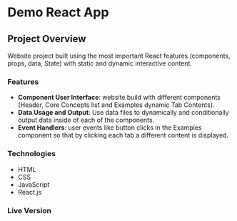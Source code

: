 # Demo React App

## Project Overview

Website project built using the most important React features (components, props, data, State) with static and dynamic interactive content.

### Features

 - **Component User Interface**: website build with different components (Header, Core Concepts list and Examples dynamic Tab Contents).
 - **Data Usage and Output**: Use data files to dynamically and conditionally output data inside of each of the components.
 - **Event Handlers**: user events like button clicks in the Examples component so that by clicking each tab a different content is displayed.

### Technologies

- HTML
- CSS
- JavaScript
- React.js

### Live Version

